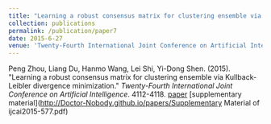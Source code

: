```yaml
---
title: "Learning a robust consensus matrix for clustering ensemble via Kullback-Leibler divergence minimization"
collection: publications
permalink: /publication/paper7
date: 2015-6-27
venue: 'Twenty-Fourth International Joint Conference on Artificial Intelligence'
---
```

Peng Zhou, Liang Du, Hanmo Wang, Lei Shi, Yi-Dong Shen. (2015). &quot;Learning a robust consensus matrix for clustering ensemble via Kullback-Leibler divergence minimization.&quot; <i>Twenty-Fourth International Joint Conference on Artificial Intelligence</i>. 4112-4118. [paper](http://Doctor-Nobody.github.io/papers/IJCAI2015-588.pdf) [supplementary material](http://Doctor-Nobody.github.io/papers/Supplementary Material of ijcai2015-577.pdf)